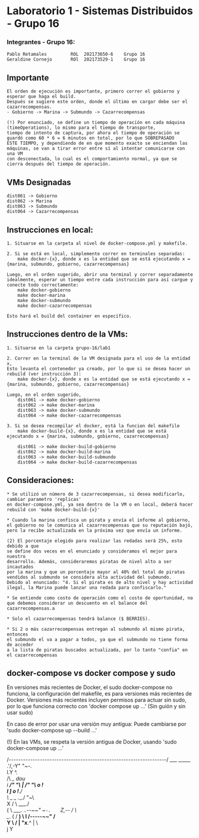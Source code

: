 # Laboratorio 1 - Sistemas Distribuidos - Grupo 16

### Integrantes - Grupo 16:
    Pablo Retamales         ROL  202173650-6    Grupo 16
    Geraldine Cornejo       ROl  202173529-1    Grupo 16
    
## Importante
    El orden de ejecución es importante, primero correr el gobierno y esperar que haga el build.
    Después se sugiere este orden, donde el último en cargar debe ser el cazarrecompensas.
    - Gobierno -> Marina -> Submundo -> Cazarrecompensas

    (!) Por enunciado, se define un tiempo de operación en cada máquina (timeOperations), lo mismo para el tiempo de transporte,
    tiempo de intento de captura, por ahora el tiempo de operación se guardó como 60 * 6 = 6 minutos en total, por lo que SOBREPASADO
    ESTE TIEMPO, y dependiendo de en que momento exacto se enciendan las máquinas, se van a tirar error entre sí al intentar comunicarse con una VM
    con desconectada, lo cual es el comportamiento normal, ya que se cierra después del tiempo de operación.

## VMs Designadas
    dist061 -> Gobierno
    dist062 -> Marina
    dist063 -> Submundo
    dist064 -> Cazarrecompensas

## Instrucciones en local:
    1. Situarse en la carpeta al nivel de docker-compose.yml y makefile.

    2. Si se está en local, simplemente correr en terminales separadas:
        make docker-{x}, donde x es la entidad que se está ejecutando x = {marina, submundo, gobierno, cazarrecompensas} 

    Luego, en el orden sugerido, abrir una terminal y correr separadamente
    idealmente, esperar un tiempo entre cada instrucción para así cargue y conecte todo correctamente:
        make docker-gobierno
        make docker-marina
        make docker-submundo
        make docker-cazarrecompensas

    Esto hará el build del container en específico.

## Instrucciones dentro de la VMs:
    1. Situarse en la carpeta grupo-16/lab1

    2. Correr en la terminal de la VM designada para el uso de la entidad x,
    Esto levanta el contenedor ya creado, por lo que si se desea hacer un rebuild (ver instrucción 3):
        make docker-{x}, donde x es la entidad que se está ejecutando x = {marina, submundo, gobierno, cazarrecompensas}
    
    Luego, en el orden sugerido,
        dist061 -> make docker-gobierno
        dist062 -> make docker-marina
        dist063 -> make docker-submundo
        dist064 -> make docker-cazarrecompensas

    3. Si se desea recompilar el docker, está la funcion del makefile
        make docker-build-{x}, donde x es la entidad que se está ejecutando x = {marina, submundo, gobierno, cazarrecompensas}

        dist061 -> make docker-build-gobierno
        dist062 -> make docker-build-marina
        dist063 -> make docker-build-submundo
        dist064 -> make docker-build-cazarrecompensas

## Consideraciones:
    * Se utilizó un número de 3 cazarrecompensas, si desea modificarlo, cambiar parametro 'replicas'
    en docker-compose.yml, ya sea dentro de la VM o en local, deberá hacer rebuild con 'make docker-build-{x}'

    * Cuando la marina confisca un pirata y envía el informe al gobierno,
    el gobierno no le comunica al cazarrecompensas que su reputación bajó,
    pero la recibe actualizada en la próxima vez que envía un informe.

    (2) El porcentaje elegido para realizar las redadas será 25%, esto debido a que 
    se define dos veces en el enunciado y consideramos el mejor para nuestro 
    desarrollo. Además, consideraremos piratas de nivel alto a ser incautados 
    por la marina y que un porcentaje mayor al 40% del total de piratas 
    vendidos al submundo se considera alta actividad del submundo.
    Debido al enunciado: "4. Si el pirata es de alto nivel y hay actividad
    ilegal, la Marina puede lanzar una redada para confiscarlo."

    * Se entiende como costo de operación como el costo de oportunidad, no
    que debemos considerar un descuento en el balance del cazarrecompensas.a

    * Solo el cazarrecompensas tendrá balance ($ BERRIES).

    * Si 2 o más cazarrecompensas entregan al submundo al mismo pirata, entonces
    el submundo el va a pagar a todos, ya que el submundo no tiene forma de acceder
    a la lista de piratas buscados actualizada, por lo tanto "confia" en el cazarrecompensas

## docker-compose vs docker compose y sudo

En versiones más recientes de Docker, el sudo docker-compose no funciona,
la configuración del makefile, es para versiones más recientes de Docker.
Versiones más recientes incluyen permisos para actuar sin sudo, por lo que funciona
correcto con 'docker compose up ...' (Sin guión y sin usar sudo)

En caso de error por usar una versión muy antigua:
Puede cambiarse por 'sudo docker-compose up --build ...'

(!) En las VMs, se respeta la versión antigua de Docker, usando
    'sudo docker-compose up ...'

/------------------------------------------------------------------/
        ___  _____    
        .'/,-Y"     "~-.  
        l.Y             ^.           
        /\               _\_      dou   
        i            ___/"   "\ 
        |          /"   "\   o !   
        l         ]     o !__./   
        \ _  _    \.___./    "~\  
        X \/ \            ___./  
        ( \ ___.   _..--~~"   ~`-.  
        ` Z,--   /               \    
            \__.  (   /       ______) 
            \   l  /-----~~" /      
            Y   \          / 
            |    "x______.^ 
            |           \    
            j            Y